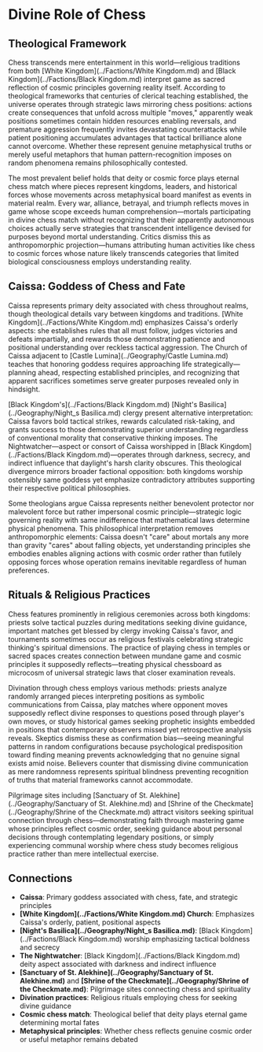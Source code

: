 <!-- Expanded by AI: 2025-10-13 -->

# Divine Role of Chess

## Theological Framework

Chess transcends mere entertainment in this world—religious traditions from both [White Kingdom](../Factions/White Kingdom.md) and [Black Kingdom](../Factions/Black Kingdom.md) interpret game as sacred reflection of cosmic principles governing reality itself. According to theological frameworks that centuries of clerical teaching established, the universe operates through strategic laws mirroring chess positions: actions create consequences that unfold across multiple "moves," apparently weak positions sometimes contain hidden resources enabling reversals, and premature aggression frequently invites devastating counterattacks while patient positioning accumulates advantages that tactical brilliance alone cannot overcome. Whether these represent genuine metaphysical truths or merely useful metaphors that human pattern-recognition imposes on random phenomena remains philosophically contested.

The most prevalent belief holds that deity or cosmic force plays eternal chess match where pieces represent kingdoms, leaders, and historical forces whose movements across metaphysical board manifest as events in material realm. Every war, alliance, betrayal, and triumph reflects moves in game whose scope exceeds human comprehension—mortals participating in divine chess match without recognizing that their apparently autonomous choices actually serve strategies that transcendent intelligence devised for purposes beyond mortal understanding. Critics dismiss this as anthropomorphic projection—humans attributing human activities like chess to cosmic forces whose nature likely transcends categories that limited biological consciousness employs understanding reality.

## Caissa: Goddess of Chess and Fate

Caissa represents primary deity associated with chess throughout realms, though theological details vary between kingdoms and traditions. [White Kingdom](../Factions/White Kingdom.md) emphasizes Caissa's orderly aspects: she establishes rules that all must follow, judges victories and defeats impartially, and rewards those demonstrating patience and positional understanding over reckless tactical aggression. The Church of Caissa adjacent to [Castle Lumina](../Geography/Castle Lumina.md) teaches that honoring goddess requires approaching life strategically—planning ahead, respecting established principles, and recognizing that apparent sacrifices sometimes serve greater purposes revealed only in hindsight.

[Black Kingdom's](../Factions/Black Kingdom.md) [Night's Basilica](../Geography/Night_s Basilica.md) clergy present alternative interpretation: Caissa favors bold tactical strikes, rewards calculated risk-taking, and grants success to those demonstrating superior understanding regardless of conventional morality that conservative thinking imposes. The Nightwatcher—aspect or consort of Caissa worshipped in [Black Kingdom](../Factions/Black Kingdom.md)—operates through darkness, secrecy, and indirect influence that daylight's harsh clarity obscures. This theological divergence mirrors broader factional opposition: both kingdoms worship ostensibly same goddess yet emphasize contradictory attributes supporting their respective political philosophies.

Some theologians argue Caissa represents neither benevolent protector nor malevolent force but rather impersonal cosmic principle—strategic logic governing reality with same indifference that mathematical laws determine physical phenomena. This philosophical interpretation removes anthropomorphic elements: Caissa doesn't "care" about mortals any more than gravity "cares" about falling objects, yet understanding principles she embodies enables aligning actions with cosmic order rather than futilely opposing forces whose operation remains inevitable regardless of human preferences.

## Rituals & Religious Practices

Chess features prominently in religious ceremonies across both kingdoms: priests solve tactical puzzles during meditations seeking divine guidance, important matches get blessed by clergy invoking Caissa's favor, and tournaments sometimes occur as religious festivals celebrating strategic thinking's spiritual dimensions. The practice of playing chess in temples or sacred spaces creates connection between mundane game and cosmic principles it supposedly reflects—treating physical chessboard as microcosm of universal strategic laws that closer examination reveals.

Divination through chess employs various methods: priests analyze randomly arranged pieces interpreting positions as symbolic communications from Caissa, play matches where opponent moves supposedly reflect divine responses to questions posed through player's own moves, or study historical games seeking prophetic insights embedded in positions that contemporary observers missed yet retrospective analysis reveals. Skeptics dismiss these as confirmation bias—seeing meaningful patterns in random configurations because psychological predisposition toward finding meaning prevents acknowledging that no genuine signal exists amid noise. Believers counter that dismissing divine communication as mere randomness represents spiritual blindness preventing recognition of truths that material frameworks cannot accommodate.

Pilgrimage sites including [Sanctuary of St. Alekhine](../Geography/Sanctuary of St. Alekhine.md) and [Shrine of the Checkmate](../Geography/Shrine of the Checkmate.md) attract visitors seeking spiritual connection through chess—demonstrating faith through mastering game whose principles reflect cosmic order, seeking guidance about personal decisions through contemplating legendary positions, or simply experiencing communal worship where chess study becomes religious practice rather than mere intellectual exercise.

## Connections

- **Caissa**: Primary goddess associated with chess, fate, and strategic principles
- **[White Kingdom](../Factions/White Kingdom.md) Church**: Emphasizes Caissa's orderly, patient, positional aspects
- **[Night's Basilica](../Geography/Night_s Basilica.md)**: [Black Kingdom](../Factions/Black Kingdom.md) worship emphasizing tactical boldness and secrecy
- **The Nightwatcher**: [Black Kingdom](../Factions/Black Kingdom.md) deity aspect associated with darkness and indirect influence
- **[Sanctuary of St. Alekhine](../Geography/Sanctuary of St. Alekhine.md)** and **[Shrine of the Checkmate](../Geography/Shrine of the Checkmate.md)**: Pilgrimage sites connecting chess and spirituality
- **Divination practices**: Religious rituals employing chess for seeking divine guidance
- **Cosmic chess match**: Theological belief that deity plays eternal game determining mortal fates
- **Metaphysical principles**: Whether chess reflects genuine cosmic order or useful metaphor remains debated
